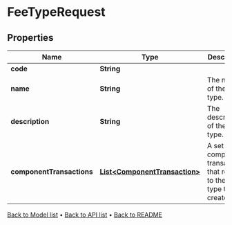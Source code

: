 

# FeeTypeRequest


## Properties

| Name | Type | Description | Notes |
|------------ | ------------- | ------------- | -------------|
|**code** | **String** |  |  |
|**name** | **String** | The name of the fee type. |  |
|**description** | **String** | The description of the fee type. |  [optional] |
|**componentTransactions** | [**List&lt;ComponentTransaction&gt;**](ComponentTransaction.md) | A set of component transactions that relate to the fee type to be created. |  |



[Back to Model list](../README.md#documentation-for-models) &#8226; [Back to API list](../README.md#documentation-for-api-endpoints) &#8226; [Back to README](../README.md)


